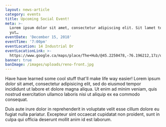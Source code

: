 ```yaml
---
layout: news-article
category: events
title: Upcoming Social Event!
meta: >-
  Lorem ipsum dolor sit amet, consectetur adipiscing elit. Sit lamet tolk amel
  yut…
eventDate: 'December 15, 2018'
eventTime: '7:00pm'
eventLocation: 14 Industrial Dr
eventLocationLink: >-
  https://www.google.ca/maps/place/The+Hub/@45.2250478,-76.196212,17z/data=!3m1!4b1!4m5!3m4!1s0x4cd21a859830ee41:0xb830458897d9b93d!8m2!3d45.225044!4d-76.194018?shorturl=1
banner: true
banImage: /images/uploads/reno-front.jpg
---
```


Have have learned some cool stuff that'll make life way easier! Lorem ipsum dolor sit amet, consectetur adipisicing elit, sed do eiusmod tempor incididunt ut labore et dolore magna aliqua. Ut enim ad minim veniam, quis nostrud exercitation ullamco laboris nisi ut aliquip ex ea commodo consequat.

Duis aute irure dolor in reprehenderit in voluptate velit esse cillum dolore eu fugiat nulla pariatur. Excepteur sint occaecat cupidatat non proident, sunt in culpa qui officia deserunt mollit anim id est laborum.
